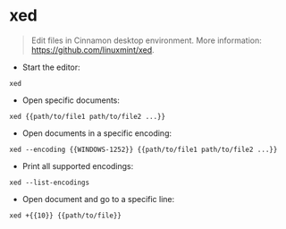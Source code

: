 # xed

> Edit files in Cinnamon desktop environment.
> More information: <https://github.com/linuxmint/xed>.

- Start the editor:

`xed`

- Open specific documents:

`xed {{path/to/file1 path/to/file2 ...}}`

- Open documents in a specific encoding:

`xed --encoding {{WINDOWS-1252}} {{path/to/file1 path/to/file2 ...}}`

- Print all supported encodings:

`xed --list-encodings`

- Open document and go to a specific line:

`xed +{{10}} {{path/to/file}}`
